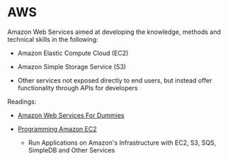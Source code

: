 # AWS
Amazon Web Services aimed at developing the knowledge, methods and technical skills in the following:
 
* Amazon Elastic Compute Cloud (EC2) 

* Amazon Simple Storage Service (S3) 
  
* Other services not exposed directly to end users, but instead offer functionality through APIs for developers

Readings:

* [Amazon Web Services For Dummies](https://drive.google.com/file/d/1TFvG2N-tL27RkOdvno-C_M4pVKRg6fsr/view?usp=sharing)

* [Programming Amazon EC2](https://drive.google.com/file/d/1CbzlKsq17Eag_mfamQlGsve_JE7TVkCP/view?usp=sharing) 
   - Run Applications on Amazon's Infrastructure with EC2, S3, SQS, SimpleDB and Other Services